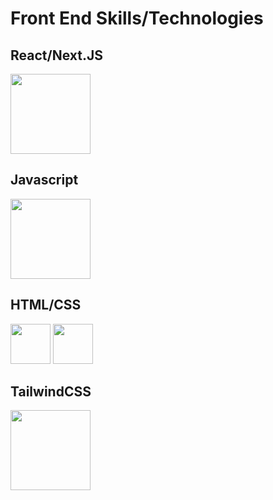 # Front End Skills/Technologies

<div style={{display: 'flex', gap: '50px'}}>
<skill>

## React/Next.JS
<img height="128px" width="128px" src="https://cdn.jsdelivr.net/gh/devicons/devicon/icons/react/react-original.svg" />
</skill>
<skill>

## Javascript
<img height="128px" width="128px" src="https://cdn.jsdelivr.net/gh/devicons/devicon/icons/javascript/javascript-original.svg" />
</skill>
</div>


<div style={{display: 'flex', gap: '50px'}}>
<skill>

## HTML/CSS
<img height="64px" width="64px" src="https://cdn.jsdelivr.net/gh/devicons/devicon/icons/html5/html5-original.svg" />
<img height="64px" width="64px" src="https://cdn.jsdelivr.net/gh/devicons/devicon/icons/css3/css3-original.svg" />
</skill>          
<skill>

## TailwindCSS
<img height="128px" width="128px" src="https://cdn.jsdelivr.net/gh/devicons/devicon/icons/tailwindcss/tailwindcss-plain.svg" />
</skill>
</div>          